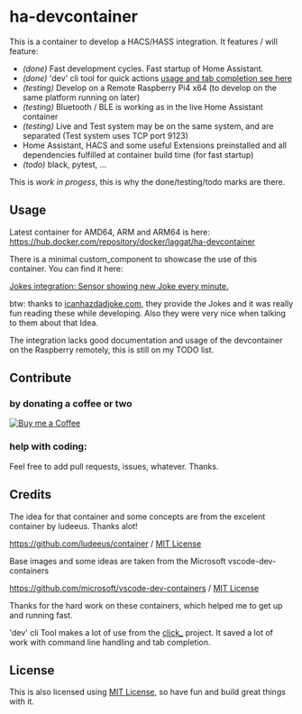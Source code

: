 # ha-devcontainer

This is a container to develop a HACS/HASS integration. It features / will feature:

* *(done)* Fast development cycles. Fast startup of Home Assistant.
* *(done)* 'dev' cli tool for quick actions [usage and tab completion see here](docs/CLI_dev.md)
* *(testing)* Develop on a Remote Raspberry Pi4 x64 (to develop on the same platform running on later)
* *(testing)* Bluetooth / BLE is working as in the live Home Assistant container
* *(testing)* Live and Test system may be on the same system, and are separated (Test system uses TCP port 9123)
* Home Assistant, HACS and some useful Extensions preinstalled and all dependencies fulfilled at container build time (for fast startup)
* *(todo)* black, pytest, ...

This is *work in progess*, this is why the done/testing/todo marks are there.

## Usage

Latest container for AMD64, ARM and ARM64 is here:
https://hub.docker.com/repository/docker/laggat/ha-devcontainer

There is a minimal custom_component to showcase the use of this container. You can find it here:

[Jokes integration: Sensor showing new Joke every minute.](https://github.com/LaggAt/ha-jokes)

btw: thanks to [icanhazdadjoke.com](https://icanhazdadjoke.com/), they provide the Jokes and it was really fun reading these while developing. Also they were very nice when talking to them about that Idea.

The integration lacks good documentation and usage of the devcontainer on the Raspberry remotely, this is still on my TODO list.

## Contribute

### by donating a coffee or two

[![Buy me a Coffee](https://media.giphy.com/media/o7RZbs4KAA6tvM4H6j/giphy.gif)](https://www.buymeacoffee.com/LaggAt)

### help with coding:

Feel free to add pull requests, issues, whatever. Thanks.

## Credits

The idea for that container and some concepts are from the excelent container by ludeeus. Thanks alot!

https://github.com/ludeeus/container / [MIT License](https://github.com/ludeeus/container/blob/main/LICENSE)

Base images and some ideas are taken from the Microsoft vscode-dev-containers

https://github.com/microsoft/vscode-dev-containers / [MIT License](https://github.com/microsoft/vscode-dev-containers/blob/master/LICENSE)

Thanks for the hard work on these containers, which helped me to get up and running fast.

'dev' cli Tool makes a lot of use from the [click_](https://click.palletsprojects.com/) project. It saved a lot of work with command line handling and tab completion.

## License

This is also licensed using [MIT License](LICENSE), so have fun and build great things with it.
